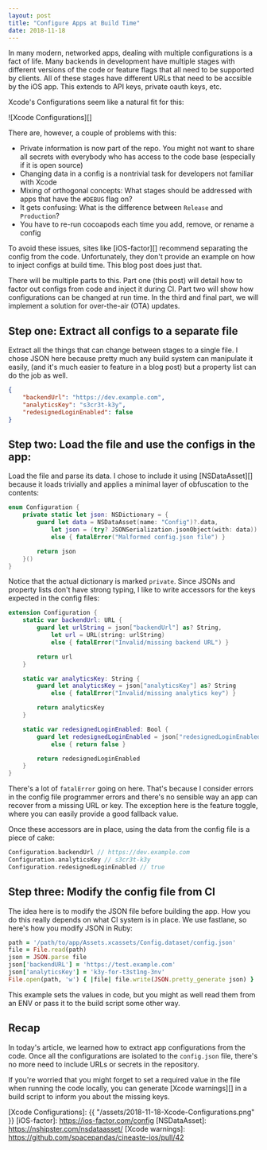 ```yaml
---
layout: post
title: "Configure Apps at Build Time"
date: 2018-11-18
---
```


In many modern, networked apps, dealing with multiple configurations is a fact
of life. Many backends in development have multiple stages with different
versions of the code or feature flags that all need to be supported by clients.
All of these stages have different URLs that need to be accsible by the iOS app.
This extends to API keys, private oauth keys, etc.

Xcode's Configurations seem like a natural fit for this:

![Xcode Configurations][]

There are, however, a couple of problems with this:

- Private information is now part of the repo.
You might not want to share all secrets with everybody who has access to 
the code base (especially if it is open source)
- Changing data in a config is a nontrivial task for developers 
not familiar with Xcode
- Mixing of orthogonal concepts:
What stages should be addressed with apps that have the `#DEBUG` flag on?
- It gets confusing: What is the difference between `Release` and `Production`?
- You have to re-run cocoapods each time you add, remove, or rename a config

To avoid these issues, sites like [iOS-factor][] recommend separating the config
from the code. Unfortunately, they don't provide an example on how to inject
configs at build time. This blog post does just that.

There will be multiple parts to this. Part one (this post) will detail how to
factor out configs from code and inject it during CI. Part two will show how
configurations can be changed at run time. In the third and final part, we will
implement a solution for over-the-air (OTA) updates.

## Step one: Extract all configs to a separate file

Extract all the things that can change between stages to a single file.
I chose JSON here because pretty much any build system can manipulate it easily,
(and it's much easier to feature in a blog post) but a property list can do the
job as well.

```json
{
    "backendUrl": "https://dev.example.com",
    "analyticsKey": "s3cr3t-k3y",
    "redesignedLoginEnabled": false
}
```

## Step two: Load the file and use the configs in the app:

Load the file and parse its data. I chose to include it using [NSDataAsset][]
because it loads trivially and applies a minimal layer of obfuscation to the
contents:

```swift
enum Configuration {
    private static let json: NSDictionary = {
        guard let data = NSDataAsset(name: "Config")?.data,
            let json = (try? JSONSerialization.jsonObject(with: data)) as? NSDictionary
            else { fatalError("Malformed config.json file") }

        return json
    }()
}
```

Notice that the actual dictionary is marked `private`. Since JSONs and property
lists don't have strong typing, I like to write accessors for the keys expected
in the config files:

```swift
extension Configuration {
    static var backendUrl: URL {
        guard let urlString = json["backendUrl"] as? String,
            let url = URL(string: urlString)
            else { fatalError("Invalid/missing backend URL") }

        return url
    }

    static var analyticsKey: String {
        guard let analyticsKey = json["analyticsKey"] as? String
            else { fatalError("Invalid/missing analytics key") }

        return analyticsKey
    }

    static var redesignedLoginEnabled: Bool {
        guard let redesignedLoginEnabled = json["redesignedLoginEnabled"] as? Bool
            else { return false }

        return redesignedLoginEnabled
    }
}
```

There's a lot of `fatalError` going on here. That's because I consider errors
in the config file programmer errors and there's no sensible way an app can
recover from a missing URL or key.
The exception here is the feature toggle, where you can easily provide a good
fallback value.

Once these accessors are in place, using the data from the config file is a
piece of cake:

```swift
Configuration.backendUrl // https://dev.example.com
Configuration.analyticsKey // s3cr3t-k3y
Configuration.redesignedLoginEnabled // true
```

## Step three: Modify the config file from CI

The idea here is to modify the JSON file before building the app.
How you do this really depends on what CI system is in place. We use fastlane,
so here's how you modify JSON in Ruby:

```ruby
path = '/path/to/app/Assets.xcassets/Config.dataset/config.json'
file = File.read(path)
json = JSON.parse file
json['backendURL'] = 'https://test.example.com'
json['analyticsKey'] = 'k3y-for-t3st1ng-3nv'
File.open(path, 'w') { |file| file.write(JSON.pretty_generate json) }
```

This example sets the values in code, but you might as well read them from an
ENV or pass it to the build script some other way.

## Recap

In today's article, we learned how to extract app configurations from the code.
Once all the configurations are isolated to the `config.json` file, there's no
more need to include URLs or secrets in the repository.

If you're worried that you might forget to set a required value in the file
when running the code locally, you can generate [Xcode warnings][] in a build
script to inform you about the missing keys.

[Xcode Configurations]: {{ "/assets/2018-11-18-Xcode-Configurations.png" }}
[iOS-factor]: https://ios-factor.com/config
[NSDataAsset]: https://nshipster.com/nsdataasset/
[Xcode warnings]: https://github.com/spacepandas/cineaste-ios/pull/42
